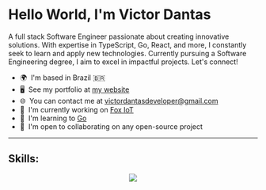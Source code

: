 Hello World, I'm Victor Dantas
=====================================================================================================================================

A full stack Software Engineer passionate about creating innovative solutions. With expertise in TypeScript, Go, React, and more, I constantly seek to learn and apply new technologies. Currently pursuing a Software Engineering degree, I aim to excel in impactful projects. Let's connect!

* 🌍  I'm based in Brazil 🇧🇷
* 🖥️  See my portfolio at <a href="https://victordantas.dev/" target="_blank">my website</a>
* 🌐  You can contact me at [victordantasdeveloper@gmail.com](mailto:victordantasdeveloper@gmail.com)
* 🚀  I'm currently working on [Fox IoT](https://foxiot.com.br/)
* 🧠  I'm learning to [Go](https://go.dev/doc/)
* 🤝  I'm open to collaborating on any open-source project

---

## Skills:
<div align="center">
  <a href="https://skillicons.dev">
    <img src="https://skillicons.dev/icons?i=typescript,go,react,next,vite,nodejs,express,nest,mongodb,postgres,prisma,docker,linux,tailwind,styledcomponents,figma,materialui,jest,vitest,cypress&perline=10" />
  </a>
  <br />
</div>
